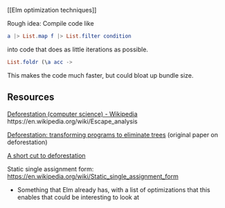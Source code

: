 [[Elm optimization techniques]]

Rough idea:
Compile code like
```elm
a |> List.map f |> List.filter condition
```
into code that does as little iterations as possible.
```elm
List.foldr (\a acc -> 
```

This makes the code much faster, but could bloat up bundle size.
## Resources

[Deforestation (computer science) - Wikipedia](https://en.wikipedia.org/wiki/Deforestation_(computer_science)#:~:text=In%20the%20theory%20of%20programming,immediately%20consumed%20by%20a%20program)
https://en.wikipedia.org/wiki/Escape_analysis

[Deforestation: transforming programs to eliminate trees](https://www.sciencedirect.com/science/article/pii/030439759090147A?ref=pdf_download&fr=RR-2&rr=780b91e7a83b2a2c) (original paper on deforestation)

[A short cut to deforestation](https://users.cs.northwestern.edu/~robby/courses/395-495-2017-winter/deforestation-short-cut.pdf)


Static single assignment form: https://en.wikipedia.org/wiki/Static_single_assignment_form
- Something that Elm already has, with a list of optimizations that this enables that could be interesting to look at